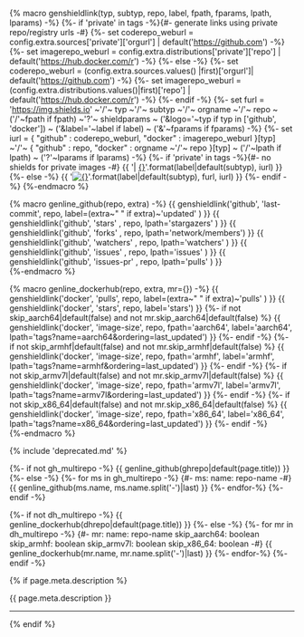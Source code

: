 {% macro genshieldlink(typ, subtyp, repo, label, fpath, fparams, lpath, lparams) -%}
{%-  if 'private' in tags -%}{#- generate links using private repo/registry urls -#}
{%-    set coderepo_weburl  = config.extra.sources['private']['orgurl']     | default('https://github.com')       -%}
{%-    set imagerepo_weburl = config.extra.distributions['private']['repo'] | default('https://hub.docker.com/r') -%}
{%-  else  -%}
{%-    set coderepo_weburl  = (config.extra.sources.values()      |first)['orgurl']| default('https://github.com')       -%}
{%-    set imagerepo_weburl = (config.extra.distributions.values()|first)['repo']  | default('https://hub.docker.com/r') -%}
{%-  endif -%}
{%-  set furl = 'https://img.shields.io'
        ~'/'~ typ ~'/'~ subtyp
        ~'/'~ orgname ~'/'~ repo
        ~ ('/'~fpath if fpath)
        ~'?'~ shieldparams
        ~ ('&logo='~typ if typ in ['github', 'docker'])
        ~ ('&label='~label if label)
        ~ ('&'~fparams if fparams) -%}
{%-  set iurl = {
            "github" : coderepo_weburl,
            "docker" : imagerepo_weburl
          }[typ]
        ~'/'~ {
            "github" : repo,
            "docker" : orgname ~'/'~ repo
          }[typ]
        ~ ('/'~lpath if lpath)
        ~ ('?'~lparams if lparams) -%}
{%-  if 'private' in tags -%}{#- no shields for private images -#}
        {{ '| [{}]({})'.format(label|default(subtyp), iurl) }}
{%-  else  -%}
        {{ '[![{}]({})]({})'.format(label|default(subtyp), furl, iurl) }}
{%-  endif -%}
{%-endmacro %}

{% macro genline_github(repo, extra) -%}
{{      genshieldlink('github', 'last-commit', repo, label=(extra~" " if extra)~'updated' ) }}
{{      genshieldlink('github', 'stars'      , repo, lpath='stargazers'     ) }}
{{      genshieldlink('github', 'forks'      , repo, lpath='network/members') }}
{{      genshieldlink('github', 'watchers'   , repo, lpath='watchers'       ) }}
{{      genshieldlink('github', 'issues'     , repo, lpath='issues'         ) }}
{{      genshieldlink('github', 'issues-pr'  , repo, lpath='pulls'          ) }}
<br/>
{%-endmacro %}

{% macro genline_dockerhub(repo, extra, mr={}) -%}
{{    genshieldlink('docker', 'pulls', repo, label=(extra~" " if extra)~'pulls' ) }}
{{    genshieldlink('docker', 'stars', repo, label='stars') }}
{%-   if not skip_aarch64|default(false) and not mr.skip_aarch64|default(false) %}
{{      genshieldlink('docker', 'image-size', repo, fpath='aarch64', label='aarch64', lpath='tags?name=aarch64&ordering=last_updated') }}
{%-   endif -%}
{%-   if not skip_armhf|default(false) and not mr.skip_armhf|default(false) %}
{{      genshieldlink('docker', 'image-size', repo, fpath='armhf',   label='armhf',   lpath='tags?name=armhf&ordering=last_updated')   }}
{%-   endif -%}
{%-   if not skip_armv7l|default(false) and not mr.skip_armv7l|default(false) %}
{{      genshieldlink('docker', 'image-size', repo, fpath='armv7l',  label='armv7l',  lpath='tags?name=armv7l&ordering=last_updated')  }}
{%-   endif -%}
{%-   if not skip_x86_64|default(false) and not mr.skip_x86_64|default(false) %}
{{      genshieldlink('docker', 'image-size', repo, fpath='x86_64',  label='x86_64',  lpath='tags?name=x86_64&ordering=last_updated')  }}
{%-   endif -%}
<br/>
{%-endmacro %}

{% include 'deprecated.md' %}
<!--
[:material-github:][151]
[:fontawesome-brands-docker:][155]
-->
{%- if not gh_multirepo -%}
{{    genline_github(ghrepo|default(page.title)) }}
{%- else -%}
{%-   for ms in gh_multirepo -%}
{#-     ms:
          name: repo-name       -#}
{{      genline_github(ms.name, ms.name.split('-')|last) }}
{%-   endfor-%}
{%- endif -%}

{%- if not dh_multirepo -%}
{{    genline_dockerhub(dhrepo|default(page.title)) }}
{%- else -%}
{%-   for mr in dh_multirepo -%}
{#-     mr:
          name: repo-name
          skip_aarch64: boolean
          skip_armhf: boolean
          skip_armv7l: boolean
          skip_x86_64: boolean  -#}
{{      genline_dockerhub(mr.name, mr.name.split('-')|last) }}
{%-   endfor-%}
{%- endif -%}

{% if page.meta.description %}

{{ page.meta.description }}

---
{% endif %}
